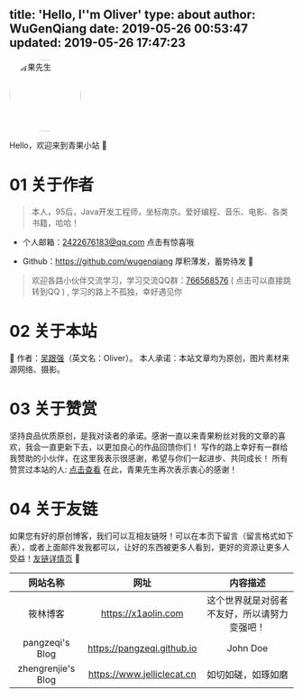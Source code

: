 title: 'Hello, I''m Oliver'
type: about
author: WuGenQiang
date: 2019-05-26 00:53:47
updated: 2019-05-26 17:47:23
---

<img alt="青果先生" style="width:127px; height:127px; border-radius:50%; overflow:hidden;" src="https://raw.githubusercontent.com/wugenqiang/picGo/master/pictures/003.jpg"/>

Hello，欢迎来到青果小站 🍊 

# 01 关于作者

> 本人，95后，Java开发工程师，坐标南京。爱好编程、音乐、电影、各类书籍，哈哈！

* 个人邮箱：<a target="_blank" href="http://mail.qq.com/cgi-bin/qm_share?t=qm_mailme&email=Gm1vfX90a3N7dH1aa2s0eXV3" style="text-decoration:none;">2422676183@qq.com</a>  点击有惊喜哦

* Github：https://github.com/wugenqiang  厚积薄发，蓄势待发 🐹

> 欢迎各路小伙伴交流学习，学习交流QQ群：[766568576](https://jq.qq.com/?_wv=1027&k=5EFi0kt) ( 点击可以直接跳转到QQ ) , 学习的路上不孤独，幸好遇见你

# 02 关于本站
🍄 作者：[吴跟强](https://wugenqiang.gitee.io/)（英文名：Oliver）。
本人承诺：本站文章均为原创，图片素材来源网络、摄影。

# 03 关于赞赏

坚持良品优质原创，是我对读者的承诺。感谢一直以来青果粉丝对我的文章的喜欢，我会一直更新下去，以更加良心的作品回馈你们！
写作的路上幸好有一群给我赞助的小伙伴，在这里我表示很感谢，希望与你们一起进步、共同成长！
所有赞赏过本站的人: [点击查看](https://wugenqiang.gitee.io/thank) 在此，青果先生再次表示衷心的感谢！

# 04 关于友链

如果您有好的原创博客，我们可以互相友链呀！可以在本页下留言（留言格式如下表），或者上面邮件发我都可以，让好的东西被更多人看到，更好的资源让更多人受益！[友链详情页](https://wugenqiang.gitee.io/links) 🏓 

网站名称|网址|内容描述
:---:|:---:|:---:
筱林博客|https://x1aolin.com|这个世界就是对弱者不友好，所以请努力变强吧！
pangzeqi's Blog|https://pangzeqi.github.io|John Doe
zhengrenjie's Blog|https://www.jelliclecat.cn|如切如磋，如琢如磨